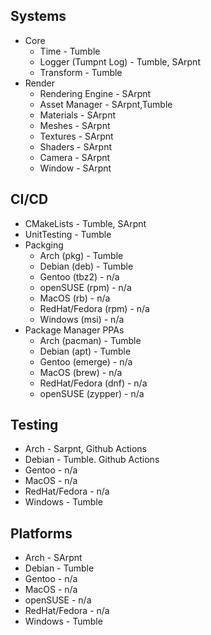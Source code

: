 ## Systems
* Core
    * Time - Tumble
    * Logger (Tumpnt Log) - Tumble, SArpnt
    * Transform - Tumble
* Render
    * Rendering Engine - SArpnt
    * Asset Manager - SArpnt,Tumble
    * Materials - SArpnt
    * Meshes - SArpnt
    * Textures - SArpnt
    * Shaders - SArpnt
    * Camera - SArpnt
    * Window - SArpnt
## CI/CD
* CMakeLists - Tumble, SArpnt
* UnitTesting - Tumble
* Packging
    * Arch (pkg) - Tumble
    * Debian (deb) - Tumble
    * Gentoo (tbz2) - n/a
    * openSUSE (rpm) - n/a
    * MacOS (rb) - n/a
    * RedHat/Fedora (rpm) - n/a
    * Windows (msi) - n/a
* Package Manager PPAs
    * Arch (pacman) - Tumble
    * Debian (apt) - Tumble
    * Gentoo (emerge) - n/a
    * MacOS (brew) - n/a
    * RedHat/Fedora (dnf) - n/a
    * openSUSE (zypper) - n/a
## Testing
* Arch - Sarpnt,  Github Actions
* Debian - Tumble. Github Actions
* Gentoo - n/a
* MacOS - n/a
* RedHat/Fedora - n/a
* Windows - Tumble

## Platforms
* Arch - SArpnt
* Debian - Tumble
* Gentoo - n/a
* MacOS - n/a
* openSUSE - n/a
* RedHat/Fedora - n/a
* Windows - Tumble

